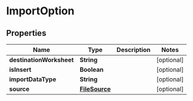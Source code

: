 
# ImportOption

## Properties
Name | Type | Description | Notes
------------ | ------------- | ------------- | -------------
**destinationWorksheet** | **String** |  |  [optional]
**isInsert** | **Boolean** |  |  [optional]
**importDataType** | **String** |  |  [optional]
**source** | [**FileSource**](FileSource.md) |  |  [optional]



